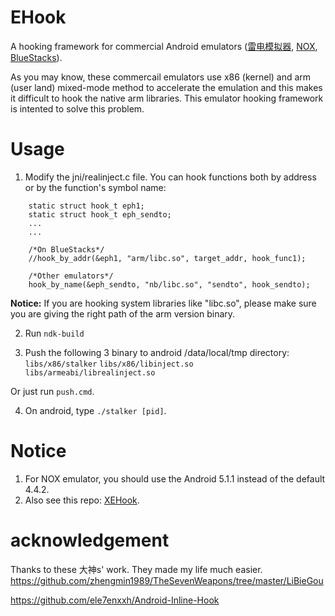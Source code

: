 # EHook

A hooking framework for commercial Android emulators ([雷电模拟器](http://www.ldmnq.com/), [NOX](https://jp.bignox.com/), [BlueStacks](https://www.bluestacks.com/ja/index.html#gref)).

As you may know, these commercail emulators use x86 (kernel) and arm (user land) mixed-mode method to accelerate the emulation and this makes it difficult to hook the native arm libraries. This emulator hooking framework is intented to solve this problem.


# Usage

1. Modify the jni/realinject.c file. You can hook functions both by address or by the function's symbol name:

```
    static struct hook_t eph1;
    static struct hook_t eph_sendto;
    ...
    ...
    
    /*On BlueStacks*/
    //hook_by_addr(&eph1, "arm/libc.so", target_addr, hook_func1);
    
    /*Other emulators*/
    hook_by_name(&eph_sendto, "nb/libc.so", "sendto", hook_sendto);
```
**Notice:** If you are hooking system libraries like "libc.so", please make sure you are giving the right path of the arm version binary.
    
2. Run `ndk-build`

3. Push the following 3 binary to android /data/local/tmp directory: 
    `libs/x86/stalker` 
    `libs/x86/libinject.so`
    `libs/armeabi/librealinject.so`

Or just run `push.cmd`.

4. On android, type `./stalker [pid]`.

# Notice
1. For NOX emulator, you should use the Android 5.1.1 instead of the default 4.4.2.
2. Also see this repo: [XEHook](https://github.com/nevermoe/XEHook).

# acknowledgement

Thanks to these 大神s' work. They made my life much easier.
https://github.com/zhengmin1989/TheSevenWeapons/tree/master/LiBieGou

https://github.com/ele7enxxh/Android-Inline-Hook
